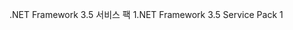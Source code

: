 <span data-ttu-id="41e54-101">.NET Framework 3.5 서비스 팩 1</span><span class="sxs-lookup"><span data-stu-id="41e54-101">.NET Framework 3.5 Service Pack 1</span></span>
